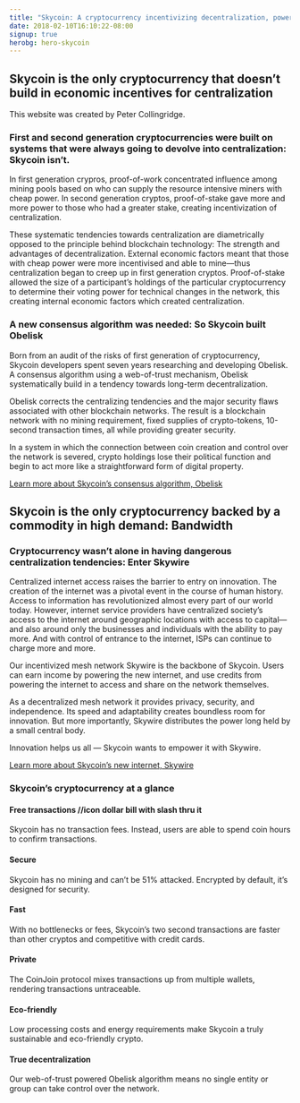 ```yaml
---
title: "Skycoin: A cryptocurrency incentivizing decentralization, powering the blockchain internet"
date: 2018-02-10T16:10:22-08:00
signup: true
herobg: hero-skycoin
---
```



<h2>Skycoin is the only cryptocurrency that doesn’t build in economic incentives for centralization</h2>


This website was created by Peter Collingridge.

<!-- can use these as backgrounds instead of objects as well -->
<object type="image/svg+xml" data="/images/big-constellation-network.svg" class="icon-svg"></object>
<object type="image/svg+xml" data="/images/little-constellation-network.svg" class="icon-svg"></object>

<h3>First and second generation cryptocurrencies were built on systems that were always going to devolve into centralization: Skycoin isn’t. </h3>

<p>In first generation crypros, proof-of-work concentrated influence among mining pools based on who can supply the resource intensive miners with cheap power. In second generation cryptos, proof-of-stake gave more and more power to those who had a greater stake, creating incentivization of centralization. </p>
<p>These systematic tendencies towards centralization are diametrically opposed to the principle behind blockchain technology: The strength and advantages of decentralization. External economic factors meant that those with cheap power were more incentivised and able to mine—thus centralization began to creep up in first generation cryptos. Proof-of-stake allowed the size of a participant’s holdings of the particular cryptocurrency to determine their voting power for technical changes in the network, this creating internal economic factors which created centralization. </p>

<h3>A new consensus algorithm was needed: So Skycoin built Obelisk</h3>

<p>Born from an audit of the risks of first generation of cryptocurrency, Skycoin developers spent seven years researching and developing Obelisk. A consensus algorithm using a web-of-trust mechanism, Obelisk systematically build in a tendency towards long-term decentralization. </p>
<p>Obelisk corrects the centralizing tendencies and the major security flaws associated with other blockchain networks. The result is a blockchain network with no mining requirement, fixed supplies of crypto-tokens, 10-second transaction times, all while providing greater security. </p>
<p>In a system in which the connection between coin creation and control over the network is severed, crypto holdings lose their political function and begin to act more like a straightforward form of digital property. </p>
<p><a href="">Learn more about Skycoin’s consensus algorithm, Obelisk</a></p>


<h2>Skycoin is the only cryptocurrency backed by a commodity in high demand: Bandwidth </h2>

<h3>Cryptocurrency wasn’t alone in having dangerous centralization tendencies: Enter Skywire</h3>
<p>Centralized internet access raises the barrier to entry on innovation. The creation of the internet was a pivotal event in the course of human history. Access to information has revolutionized almost every part of our world today. However, internet service providers have centralized society’s access to the internet around geographic locations with access to capital— and also around only the businesses and individuals with the ability to pay more. And with control of entrance to the internet, ISPs can continue to charge more and more. </p>
<p>Our incentivized mesh network Skywire is the backbone of Skycoin. Users can earn income by powering the new internet, and use credits from powering the internet to access and share on the network themselves.  </p>
<p>As a decentralized mesh network it provides privacy, security, and independence. Its speed and adaptability creates boundless room for innovation. But more importantly, Skywire distributes the power long held by a small central body.</p>
<p>Innovation helps us all — Skycoin wants to empower it with Skywire. </p>

<p><a href="">Learn more about Skycoin’s new internet, Skywire</a></p>

<h3>Skycoin’s cryptocurrency at a glance</h3>

<h4>Free transactions //icon dollar bill with slash thru it </h4>
<p>Skycoin has no transaction fees. Instead, users are able to spend coin hours to confirm transactions.</p>

<object type="image/svg+xml" data="/images/lock.svg" class="icon-svg"></object>
<h4>Secure</h4>
<p>Skycoin has no mining and can’t be 51% attacked. Encrypted by default, it’s designed for security. </p>

<object type="image/svg+xml" data="/images/lightningbolt.svg" class="icon-svg"></object>
<h4>Fast</h4>
<p>With no bottlenecks or fees, Skycoin’s two second transactions are faster than other cryptos and competitive with credit cards.</p>

<object type="image/svg+xml" data="/images/eye.svg" class="icon-svg"></object>

<h4>Private</h4>
<p>The CoinJoin protocol mixes transactions up from multiple wallets, rendering transactions untraceable. </p>

<object type="image/svg+xml" data="/images/dolphin.svg" class="icon-svg"></object>
<h4>Eco-friendly</h4>
<p>Low processing costs and energy requirements make Skycoin a truly sustainable and eco-friendly crypto. </p>

<object type="image/svg+xml" data="/images/plotgraph.svg" class="icon-svg"></object>
<h4>True decentralization</h4>
<p>Our web-of-trust powered Obelisk algorithm means no single entity or group can take control over the network. </p> 





